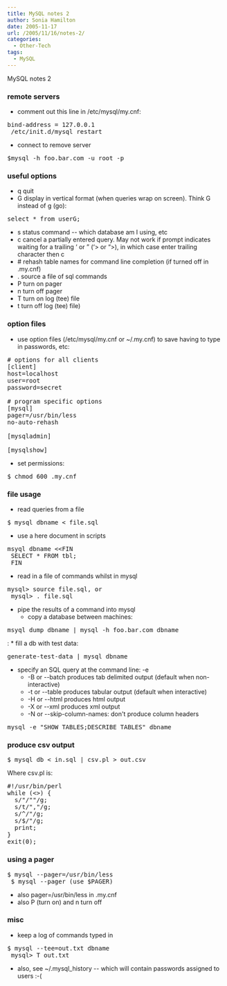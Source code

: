 ```yaml
---
title: MySQL notes 2
author: Sonia Hamilton
date: 2005-11-17
url: /2005/11/16/notes-2/
categories:
  - Other-Tech
tags:
  - MySQL
---
```

MySQL notes 2
<!--more-->
### remote servers

  * comment out this line in /etc/mysql/my.cnf:

<pre>bind-address = 127.0.0.1
 /etc/init.d/mysql restart</pre>

  * connect to remove server

<pre>$mysql -h foo.bar.com -u root -p</pre>

### <!--more--> useful options

  * q quit
  * G display in vertical format (when queries wrap on screen). Think G instead of g (go):

<pre>select * from userG;</pre>

  * s status command -- which database am I using, etc
  * c cancel a partially entered query. May not work if prompt indicates waiting for a trailing &#8216; or &#8221; (&#8216;> or &#8220;>), in which case enter trailing character then c
  * \# rehash table names for command line completion (if turned off in .my.cnf)
  * . source a file of sql commands
  * P turn on pager
  * n turn off pager
  * T turn on log (tee) file
  * t turn off log (tee) file)

### option files

  * use option files (/etc/mysql/my.cnf or ~/.my.cnf) to save having to type in passwords, etc:

<pre># options for all clients
[client]
host=localhost
user=root
password=secret

# program specific options
[mysql]
pager=/usr/bin/less
no-auto-rehash

[mysqladmin]

[mysqlshow]</pre>

  * set permissions:

<pre>$ chmod 600 .my.cnf</pre>

### file usage

  * read queries from a file

<pre>$ mysql dbname &lt; file.sql</pre>

  * use a here document in scripts

<pre>msyql dbname &lt;&lt;FIN
 SELECT * FROM tbl;
 FIN</pre>

  * read in a file of commands whilst in mysql

<pre>mysql&gt; source file.sql, or
 mysql&gt; . file.sql</pre>

  * pipe the results of a command into mysql 
      * copy a database between machines:

<pre>msyql dump dbname | mysql -h foo.bar.com dbname</pre>
:     * fill a db with test data:

<pre>generate-test-data | mysql dbname</pre>

  * specify an SQL query at the command line: -e 
      * -B or --batch produces tab delimited output (default when non-interactive)
      * -t or --table produces tabular output (default when interactive)
      * -H or --html produces html output
      * -X or --xml produces xml output
      * -N or --skip-column-names: don't produce column headers

<pre>mysql -e "SHOW TABLES;DESCRIBE TABLES" dbname</pre>

### produce csv output

<pre>$ mysql db &lt; in.sql | csv.pl &gt; out.csv</pre>

Where csv.pl is:

<pre>#!/usr/bin/perl
while (&lt;&gt;) {
  s/"/""/g;
  s/t/","/g;
  s/^/"/g;
  s/$/"/g;
  print;
}
exit(0);</pre>

### using a pager

<pre>$ mysql --pager=/usr/bin/less
 $ mysql --pager (use $PAGER)</pre>

  * also pager=/usr/bin/less in .my.cnf
  * also P (turn on) and n turn off

### misc

  * keep a log of commands typed in

<pre>$ mysql --tee=out.txt dbname
 mysql&gt; T out.txt</pre>

  * also, see ~/.mysql_history -- which will contain passwords assigned to users :-(
